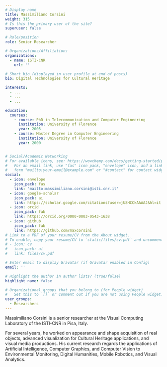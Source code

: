 ```yaml
---
# Display name
title: Massimiliano Corsini
weight: 315
# Is this the primary user of the site?
superuser: false

# Role/position
role: Senior Researcher

# Organizations/Affiliations
organizations:
  - name: ISTI-CNR
    url: ''

# Short bio (displayed in user profile at end of posts)
bio: Digital Technologies for Cultural Heritage

interests:
  - ...
  - ...
  - ...

education:
  courses:
    - course: PhD in Telecommunication and Computer Engineering
      institution: University of Florence
      year: 2005
    - course: Master Degree in Computer Engineering
      institution: University of Florence
      year: 2000


# Social/Academic Networking
# For available icons, see: https://wowchemy.com/docs/getting-started/page-builder/#icons
#   For an email link, use "fas" icon pack, "envelope" icon, and a link in the
#   form "mailto:your-email@example.com" or "#contact" for contact widget.
social:
  - icon: envelope
    icon_pack: fas
    link: 'mailto:massimiliano.corsini@isti.cnr.it'
  - icon: google-scholar
    icon_pack: ai
    link: https://scholar.google.com/citations?user=jU8HCCkAAAAJ&hl=it
  - icon: orcid
    icon_pack: fab
    link: https://orcid.org/0000-0003-0543-1638
  - icon: github
    icon_pack: fab
    link: https://github.com/maxcorsini
# Link to a PDF of your resume/CV from the About widget.
# To enable, copy your resume/CV to `static/files/cv.pdf` and uncomment the lines below.
# - icon: cv
#   icon_pack: ai
#   link: files/cv.pdf

# Enter email to display Gravatar (if Gravatar enabled in Config)
email: ''

# Highlight the author in author lists? (true/false)
highlight_name: false

# Organizational groups that you belong to (for People widget)
#   Set this to `[]` or comment out if you are not using People widget.
user_groups:
  - Researchers
---
```


Massimiliano Corsini is a senior researcher at the Visual Computing Laboratory of the ISTI-CNR in Pisa, Italy.

For several years, he worked on appearance and shape acquisition of real objects, advanced visualization for Cultural Heritage applications, 
and visual media productions. His current research regards the applications of Artificial Intelligence, Computer Graphics, 
and Computer Vision to Environmental Monitoring, Digital Humanities, Mobile Robotics, and Visual Analytics. 

